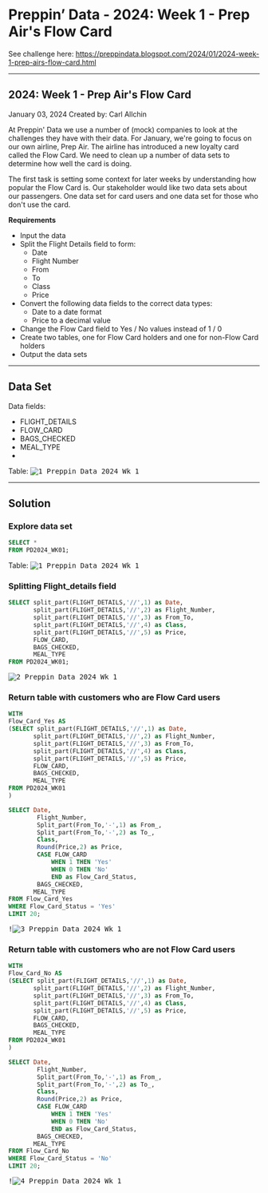 # Preppin’ Data - 2024: Week 1 - Prep Air's Flow Card

See challenge here: https://preppindata.blogspot.com/2024/01/2024-week-1-prep-airs-flow-card.html 

***
## 2024: Week 1 - Prep Air's Flow Card

January 03, 2024
Created by: Carl Allchin

At Preppin' Data we use a number of (mock) companies to look at the challenges they have with their data. For January, we're going to focus on our own airline, Prep Air. The airline has introduced a new loyalty card called the Flow Card. We need to clean up a number of data sets to determine how well the card is doing. 

The first task is setting some context for later weeks by understanding how popular the Flow Card is. Our stakeholder would like two data sets about our passengers. One data set for card users and one data set for those who don't use the card. 

**Requirements**
- Input the data
- Split the Flight Details field to form:
  - Date
  - Flight Number
  - From
  - To
  - Class
  - Price
- Convert the following data fields to the correct data types:
  - Date to a date format
  - Price to a decimal value
- Change the Flow Card field to Yes / No values instead of 1 / 0
- Create two tables, one for Flow Card holders and one for non-Flow Card holders
- Output the data sets
***
##  Data Set

Data fields:
- FLIGHT_DETAILS
- FLOW_CARD
- BAGS_CHECKED
- MEAL_TYPE
- 
Table:
<kbd>![1 Preppin Data 2024 Wk 1](https://github.com/mbellamybb/Preppin_Data_Challenges_SQL_Python/assets/95842597/196b81a1-bde2-4423-878f-8b5adc78a761)
  <kbd>


***
## Solution

### Explore data set
````sql
SELECT *
FROM PD2024_WK01;
````
Table:
<kbd>![1 Preppin Data 2024 Wk 1](https://github.com/mbellamybb/Preppin_Data_Challenges_SQL_Python/assets/95842597/196b81a1-bde2-4423-878f-8b5adc78a761)
  <kbd>


### Splitting Flight_details field
````sql
SELECT split_part(FLIGHT_DETAILS,'//',1) as Date,
       split_part(FLIGHT_DETAILS,'//',2) as Flight_Number,
       split_part(FLIGHT_DETAILS,'//',3) as From_To,
       split_part(FLIGHT_DETAILS,'//',4) as Class,
       split_part(FLIGHT_DETAILS,'//',5) as Price,
       FLOW_CARD,
       BAGS_CHECKED,
       MEAL_TYPE      
FROM PD2024_WK01;
````
<kbd>![2 Preppin Data 2024 Wk 1](https://github.com/mbellamybb/Preppin_Data_Challenges_SQL_Python/assets/95842597/d83adc3c-a979-45c9-acb6-898d7a93f1b6)
 <kbd>

### Return table with customers who are Flow Card users
````sql
WITH
Flow_Card_Yes AS
(SELECT split_part(FLIGHT_DETAILS,'//',1) as Date,
       split_part(FLIGHT_DETAILS,'//',2) as Flight_Number,
       split_part(FLIGHT_DETAILS,'//',3) as From_To,
       split_part(FLIGHT_DETAILS,'//',4) as Class,
       split_part(FLIGHT_DETAILS,'//',5) as Price,
       FLOW_CARD,
       BAGS_CHECKED,
       MEAL_TYPE      
FROM PD2024_WK01
)

SELECT Date,
        Flight_Number,
        Split_part(From_To,'-',1) as From_,
        Split_part(From_To,'-',2) as To_,
        Class,
        Round(Price,2) as Price,
        CASE FLOW_CARD
            WHEN 1 THEN 'Yes'
            WHEN 0 THEN 'No'
            END as Flow_Card_Status,
        BAGS_CHECKED,
       MEAL_TYPE      
FROM Flow_Card_Yes
WHERE Flow_Card_Status = 'Yes'
LIMIT 20;
````
<kbd>!![3 Preppin Data 2024 Wk 1](https://github.com/mbellamybb/Preppin_Data_Challenges_SQL_Python/assets/95842597/89f64296-dc34-4464-a794-0b7649541926)
<kdb>

### Return table with customers who are not Flow Card users
````sql
WITH
Flow_Card_No AS
(SELECT split_part(FLIGHT_DETAILS,'//',1) as Date,
       split_part(FLIGHT_DETAILS,'//',2) as Flight_Number,
       split_part(FLIGHT_DETAILS,'//',3) as From_To,
       split_part(FLIGHT_DETAILS,'//',4) as Class,
       split_part(FLIGHT_DETAILS,'//',5) as Price,
       FLOW_CARD,
       BAGS_CHECKED,
       MEAL_TYPE      
FROM PD2024_WK01
)

SELECT Date,
        Flight_Number,
        Split_part(From_To,'-',1) as From_,
        Split_part(From_To,'-',2) as To_,
        Class,
        Round(Price,2) as Price,
        CASE FLOW_CARD
            WHEN 1 THEN 'Yes'
            WHEN 0 THEN 'No'
            END as Flow_Card_Status,
        BAGS_CHECKED,
       MEAL_TYPE      
FROM Flow_Card_No
WHERE Flow_Card_Status = 'No'
LIMIT 20;
````
<kbd>!![4 Preppin Data 2024 Wk 1](https://github.com/mbellamybb/Preppin_Data_Challenges_SQL_Python/assets/95842597/ed7a8d65-bce2-4db2-a21a-05f174177d60)<kdb>



